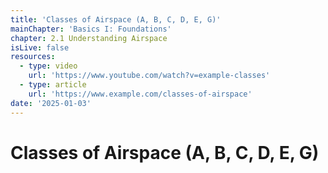 ```yaml
---
title: 'Classes of Airspace (A, B, C, D, E, G)'
mainChapter: 'Basics I: Foundations'
chapter: 2.1 Understanding Airspace
isLive: false
resources:
  - type: video
    url: 'https://www.youtube.com/watch?v=example-classes'
  - type: article
    url: 'https://www.example.com/classes-of-airspace'
date: '2025-01-03'
---
```


# Classes of Airspace (A, B, C, D, E, G)
